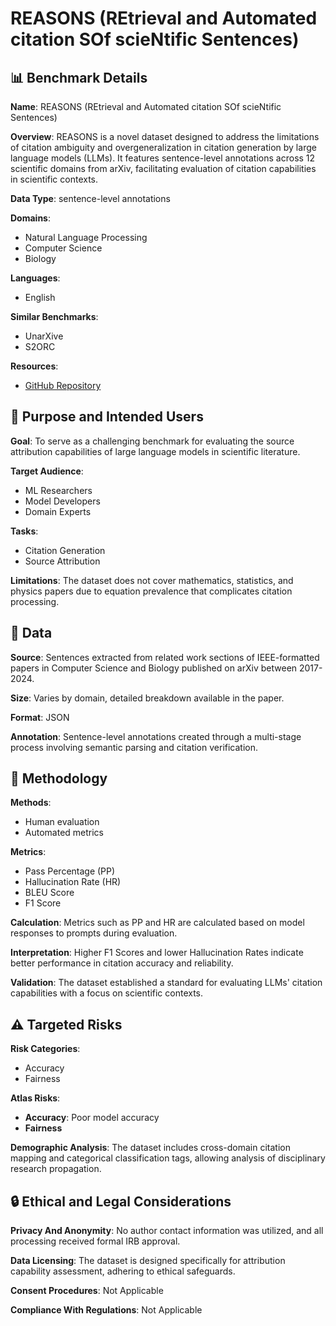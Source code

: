 # REASONS (REtrieval and Automated citation SOf scieNtific Sentences)

## 📊 Benchmark Details

**Name**: REASONS (REtrieval and Automated citation SOf scieNtific Sentences)

**Overview**: REASONS is a novel dataset designed to address the limitations of citation ambiguity and overgeneralization in citation generation by large language models (LLMs). It features sentence-level annotations across 12 scientific domains from arXiv, facilitating evaluation of citation capabilities in scientific contexts.

**Data Type**: sentence-level annotations

**Domains**:
- Natural Language Processing
- Computer Science
- Biology

**Languages**:
- English

**Similar Benchmarks**:
- UnarXive
- S2ORC

**Resources**:
- [GitHub Repository](https://github.com/YashSaxena21/REASONS)

## 🎯 Purpose and Intended Users

**Goal**: To serve as a challenging benchmark for evaluating the source attribution capabilities of large language models in scientific literature.

**Target Audience**:
- ML Researchers
- Model Developers
- Domain Experts

**Tasks**:
- Citation Generation
- Source Attribution

**Limitations**: The dataset does not cover mathematics, statistics, and physics papers due to equation prevalence that complicates citation processing.

## 💾 Data

**Source**: Sentences extracted from related work sections of IEEE-formatted papers in Computer Science and Biology published on arXiv between 2017-2024.

**Size**: Varies by domain, detailed breakdown available in the paper.

**Format**: JSON

**Annotation**: Sentence-level annotations created through a multi-stage process involving semantic parsing and citation verification.

## 🔬 Methodology

**Methods**:
- Human evaluation
- Automated metrics

**Metrics**:
- Pass Percentage (PP)
- Hallucination Rate (HR)
- BLEU Score
- F1 Score

**Calculation**: Metrics such as PP and HR are calculated based on model responses to prompts during evaluation.

**Interpretation**: Higher F1 Scores and lower Hallucination Rates indicate better performance in citation accuracy and reliability.

**Validation**: The dataset established a standard for evaluating LLMs' citation capabilities with a focus on scientific contexts.

## ⚠️ Targeted Risks

**Risk Categories**:
- Accuracy
- Fairness

**Atlas Risks**:
- **Accuracy**: Poor model accuracy
- **Fairness**

**Demographic Analysis**: The dataset includes cross-domain citation mapping and categorical classification tags, allowing analysis of disciplinary research propagation.

## 🔒 Ethical and Legal Considerations

**Privacy And Anonymity**: No author contact information was utilized, and all processing received formal IRB approval.

**Data Licensing**: The dataset is designed specifically for attribution capability assessment, adhering to ethical safeguards.

**Consent Procedures**: Not Applicable

**Compliance With Regulations**: Not Applicable
